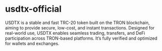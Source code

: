 # usdtx-official
USDTX is a stable and fast TRC-20 token built on the TRON blockchain, aiming to provide secure, low-cost, and instant transactions. Designed for real-world use, USDTX enables seamless trading, transfers, and DeFi participation across TRON-based platforms. It’s fully verified and optimized for wallets and exchanges.
